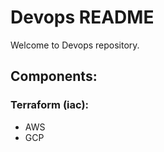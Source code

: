 # Devops README

Welcome to Devops repository.

## Components:

### Terraform (iac):
   - AWS 
   - GCP

